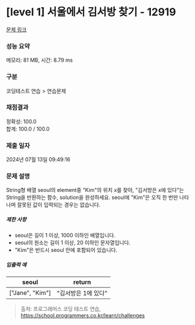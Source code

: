# [level 1] 서울에서 김서방 찾기 - 12919 

[문제 링크](https://school.programmers.co.kr/learn/courses/30/lessons/12919) 

### 성능 요약

메모리: 81 MB, 시간: 8.79 ms

### 구분

코딩테스트 연습 > 연습문제

### 채점결과

정확성: 100.0<br/>합계: 100.0 / 100.0

### 제출 일자

2024년 07월 13일 09:49:16

### 문제 설명

<p>String형 배열 seoul의 element중 "Kim"의 위치 x를 찾아, "김서방은 x에 있다"는 String을 반환하는 함수, solution을 완성하세요. seoul에 "Kim"은 오직 한 번만 나타나며 잘못된 값이 입력되는 경우는 없습니다.</p>

<h5>제한 사항</h5>

<ul>
<li>seoul은 길이 1 이상, 1000 이하인 배열입니다.</li>
<li>seoul의 원소는 길이 1 이상,  20 이하인 문자열입니다.</li>
<li>"Kim"은 반드시 seoul 안에 포함되어 있습니다.</li>
</ul>

<h5>입출력 예</h5>
<table class="table">
        <thead><tr>
<th>seoul</th>
<th>return</th>
</tr>
</thead>
        <tbody><tr>
<td>["Jane", "Kim"]</td>
<td>"김서방은 1에 있다"</td>
</tr>
</tbody>
      </table>

> 출처: 프로그래머스 코딩 테스트 연습, https://school.programmers.co.kr/learn/challenges